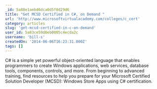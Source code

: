 ```yaml
---
_id: 5a88e1aebd6dca0d5f0d29d6
title: "Get MCSD Certified in C#, on Demand "
url: 'http://www.microsoftvirtualacademy.com/colleges/c_cert'
category: articles
slug: 'get-mcsd-certified-in-c-on-demand'
user_id: 5a83ce59d6eb0005c4ecda2c
username: 'bill-s'
createdOn: '2014-06-06T16:23:31.000Z'
tags: []
---
```


C# is a simple yet powerful object-oriented language that enables programmers to create Windows applications, web services, database tools, components, controls, and more. From beginning to advanced training, find resources to help you prepare for your Microsoft Certified Solution Developer (MCSD): Windows Store Apps using C# certification.
